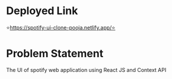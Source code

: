 # Deployed Link

⭐https://spotify-ui-clone-pooja.netlify.app/⭐

# Problem Statement

The UI of spotify web application using React JS and Context API
